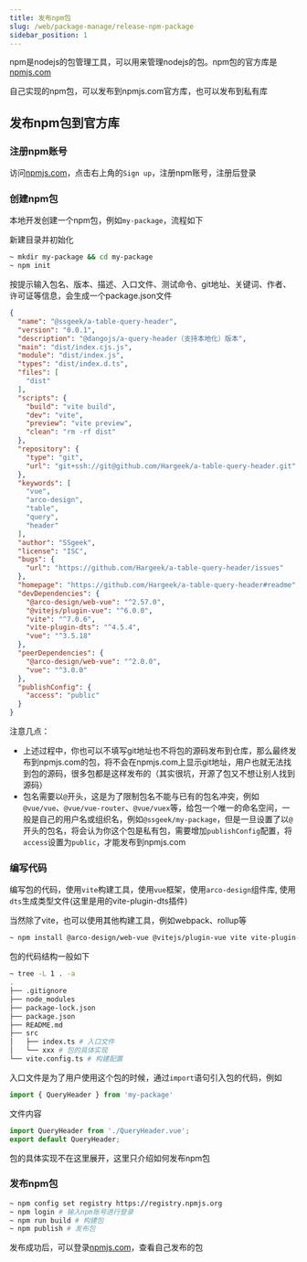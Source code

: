 ```yaml
---
title: 发布npm包
slug: /web/package-manage/release-npm-package
sidebar_position: 1
---
```


npm是nodejs的包管理工具，可以用来管理nodejs的包。npm包的官方库是[npmjs.com](https://www.npmjs.com/)

自己实现的npm包，可以发布到npmjs.com官方库，也可以发布到私有库

## 发布npm包到官方库

### 注册npm账号

访问[npmjs.com](https://www.npmjs.com/)，点击右上角的`Sign up`，注册npm账号，注册后登录

### 创建npm包

本地开发创建一个npm包，例如`my-package`，流程如下

新建目录并初始化

```bash
~ mkdir my-package && cd my-package
~ npm init
```

按提示输入包名、版本、描述、入口文件、测试命令、git地址、关键词、作者、许可证等信息，会生成一个package.json文件

```json title="package.json"
{
  "name": "@ssgeek/a-table-query-header",
  "version": "0.0.1",
  "description": "@dangojs/a-query-header（支持本地化）版本",
  "main": "dist/index.cjs.js",
  "module": "dist/index.js",
  "types": "dist/index.d.ts",
  "files": [
    "dist"
  ],
  "scripts": {
    "build": "vite build",
    "dev": "vite",
    "preview": "vite preview",
    "clean": "rm -rf dist"
  },
  "repository": {
    "type": "git",
    "url": "git+ssh://git@github.com/Hargeek/a-table-query-header.git"
  },
  "keywords": [
    "vue",
    "arco-design",
    "table",
    "query",
    "header"
  ],
  "author": "SSgeek",
  "license": "ISC",
  "bugs": {
    "url": "https://github.com/Hargeek/a-table-query-header/issues"
  },
  "homepage": "https://github.com/Hargeek/a-table-query-header#readme",
  "devDependencies": {
    "@arco-design/web-vue": "^2.57.0",
    "@vitejs/plugin-vue": "^6.0.0",
    "vite": "^7.0.6",
    "vite-plugin-dts": "^4.5.4",
    "vue": "^3.5.18"
  },
  "peerDependencies": {
    "@arco-design/web-vue": "^2.0.0",
    "vue": "^3.0.0"
  },
  "publishConfig": {
    "access": "public"
  }
}
```

注意几点：

- 上述过程中，你也可以不填写git地址也不将包的源码发布到仓库，那么最终发布到npmjs.com的包，将不会在npmjs.com上显示git地址，用户也就无法找到包的源码，很多包都是这样发布的（其实很坑，开源了包又不想让别人找到源码）
- 包名需要以`@`开头，这是为了限制包名不能与已有的包名冲突，例如`@vue/vue`、`@vue/vue-router`、`@vue/vuex`等，给包一个唯一的命名空间，一般是自己的用户名或组织名，例如`@ssgeek/my-package`，但是一旦设置了以`@`开头的包名，将会认为你这个包是私有包，需要增加`publishConfig`配置，将`access`设置为`public`，才能发布到npmjs.com

### 编写代码

编写包的代码，使用`vite`构建工具，使用`vue`框架，使用`arco-design`组件库, 使用`dts`生成类型文件(这里是用的vite-plugin-dts插件)

当然除了vite，也可以使用其他构建工具，例如webpack、rollup等

```bash
~ npm install @arco-design/web-vue @vitejs/plugin-vue vite vite-plugin-dts vue
```

包的代码结构一般如下

```bash
~ tree -L 1 . -a
.
├── .gitignore
├── node_modules
├── package-lock.json
├── package.json
├── README.md
├── src
│   ├── index.ts # 入口文件
│   └── xxx # 包的具体实现
└── vite.config.ts # 构建配置
```

入口文件是为了用户使用这个包的时候，通过`import`语句引入包的代码，例如

```ts
import { QueryHeader } from 'my-package'
```

文件内容

```ts
import QueryHeader from './QueryHeader.vue';
export default QueryHeader;
```

包的具体实现不在这里展开，这里只介绍如何发布npm包

### 发布npm包

```bash
~ npm config set registry https://registry.npmjs.org
~ npm login # 输入npm账号进行登录
~ npm run build # 构建包
~ npm publish # 发布包
```

发布成功后，可以登录[npmjs.com](https://www.npmjs.com/)，查看自己发布的包

